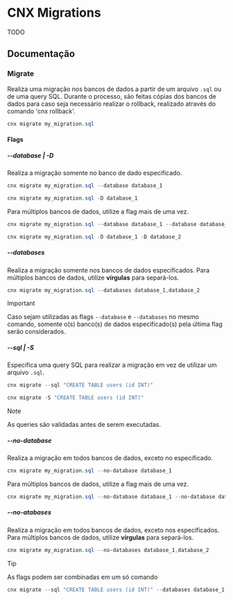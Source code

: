 # CNX Migrations

TODO

## Documentação

### Migrate

Realiza uma migração nos bancos de dados a partir de um arquivo `.sql` ou de uma query SQL. Durante o processo, são feitas cópias dos bancos de dados para caso seja necessário realizar o rollback, realizado através do comando 'cnx rollback'.

```powershell
cnx migrate my_migration.sql
```

#### Flags

##### --database | -D

Realiza a migração somente no banco de dado especificado.

```powershell
cnx migrate my_migration.sql --database database_1

cnx migrate my_migration.sql -D database_1
```

Para múltiplos bancos de dados, utilize a flag mais de uma vez.

```powershell
cnx migrate my_migration.sql --database database_1 --database database_2

cnx migrate my_migration.sql -D database_1 -D database_2
```

##### --databases

Realiza a migração somente nos bancos de dados especificados. Para múltiplos bancos de dados, utilize **vírgulas** para separá-los.

```powershell
cnx migrate my_migration.sql --databases database_1,database_2
```

> [!IMPORTANT]
> Caso sejam utilizadas as flags `--database` e `--databases` no mesmo comando, somente o(s) banco(s) de dados especificado(s) pela última flag serão considerados.

##### --sql | -S

Especifica uma query SQL para realizar a migração em vez de utilizar um arquivo `.sql`.

```powershell
cnx migrate --sql "CREATE TABLE users (id INT)"

cnx migrate -S "CREATE TABLE users (id INT)"
```

> [!NOTE]
> As queries são validadas antes de serem executadas.

##### --no-database
Realiza a migração em todos bancos de dados, exceto no especificado.

```powershell
cnx migrate my_migration.sql --no-database database_1
```

Para múltiplos bancos de dados, utilize a flag mais de uma vez.

```powershell
cnx migrate my_migration.sql --no-database database_1 --no-database database_2
```

##### --no-atabases
Realiza a migração em todos bancos de dados, exceto nos especificados. Para múltiplos bancos de dados, utilize **vírgulas** para separá-los.

```powershell
cnx migrate my_migration.sql --no-databases database_1,database_2
```

> [!TIP]  
> As flags podem ser combinadas em um só comando
> ```powershell
> cnx migrate --sql "CREATE TABLE users (id INT)" --databases database_1,database_2
> ```
